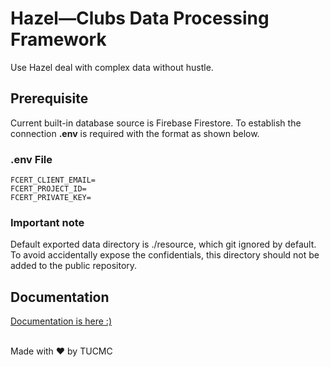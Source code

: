 # Hazel—Clubs Data Processing Framework

Use Hazel deal with complex data without hustle.

## Prerequisite
<p>
Current built-in database source is Firebase Firestore. To establish the connection <b>.env</b> is required with the format as shown below.
</p>

### .env File

```dotenv
FCERT_CLIENT_EMAIL=
FCERT_PROJECT_ID=
FCERT_PRIVATE_KEY=
```

### Important note
<p>
Default exported data directory is ./resource, which git ignored by default. To avoid accidentally expose the confidentials, this directory should not be added to the public repository.
</p>

## Documentation
<a href="https://htmlpreview.github.io/?https://raw.githubusercontent.com/triamudomcmc/hazel/main/docs/modules.html">Documentation is here :)</a>

<br/>
Made with ♥ by TUCMC

